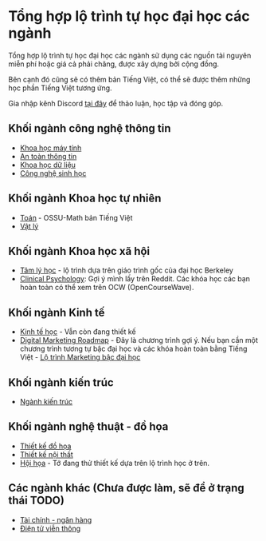 # Tổng hợp lộ trình tự học đại học các ngành

Tổng hợp lộ trình tự học đại học các ngành sử dụng các nguồn tài nguyên miễn phí hoặc giá cả phải chăng, được xây dựng bởi cộng đồng. 

Bên cạnh đó cũng sẽ có thêm bản Tiếng Việt, có thể sẽ được thêm những học phần Tiếng Việt tương ứng. 

Gia nhập kênh Discord [tại đây](https://discord.gg/4fzTNyP6rC) để thảo luận, học tập và đóng góp.


## Khối ngành công nghệ thông tin

- [Khoa học máy tính](./cntt/khoa-hoc-may-tinh/README.md)
- [An toàn thông tin](./cntt/an-toan-thong-tin/README.md)
- [Khoa học dữ liệu](./cntt/khoa-hoc-du-lieu/README.md)
- [Công nghệ sinh học](./cntt/cong-nghe-sinh-hoc/README.md)


## Khối ngành Khoa học tự nhiên

- [Toán](./khtn/toan/README.md) - OSSU-Math bản Tiếng Việt 
- [Vật lý](./khtn/vat-ly/README.md)

## Khối ngành Khoa học xã hội

- [Tâm lý học](./khxh/tam-ly-hoc/README.md) - lộ trình dựa trên giáo trình gốc của đại học Berkeley
- [Clinical Psychology](./khxh/tam-ly-hoc/clinical-psychology.md): Gợi ý mình lấy trên Reddit. Các khóa học các bạn hoàn toàn có thể xem trên OCW (OpenCourseWave).

## Khối ngành Kinh tế

- [Kinh tế học](./kinh-te/kinh-te-hoc/README.md) - Vẫn còn đang thiết kế
- [Digital Marketing Roadmap](./kinh-te/marketing/digital-marketing-roadmap.md) - Đây là chương trình gợi ý. Nếu bạn cần một chương trình tương tự bậc đại học và các khóa hoàn toàn bằng Tiếng Việt - [Lộ trình Marketing bậc đại học](./kinh-te/marketing/README.md)

## Khối ngành kiến trúc
- [Ngành kiến trúc](./ktxd/kien-truc/README.md) 

## Khối ngành nghệ thuật - đồ họa
- [Thiết kế đồ họa](./nghe-thuat-do-hoa/thiet-ke-do-hoa/README.md)
- [Thiết kế nội thất](./nghe-thuat-do-hoa/thiet-ke-noi-that/README.md)
- [Hội họa](./nghe-thuat-do-hoa/hoi-hoa/README.md) - Tớ đang thử thiết kế dựa trên lộ trình học ở trên.


## Các ngành khác (Chưa được làm, sẽ để ở trạng thái TODO)
- [Tài chính - ngân hàng]()
- [Điện tử viễn thông]()


